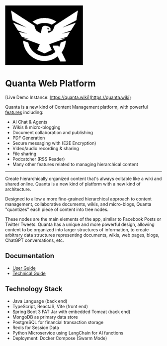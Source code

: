 ![Quanta Logo](branding/logo-250px-tr.jpg)

# Quanta Web Platform

[Live Demo Instance: https://quanta.wiki](https://quanta.wiki)

Quanta is a new kind of Content Management platform, with powerful [features](https://quanta.wiki/n/features) including:

* AI Chat & Agents
* Wikis & micro-blogging
* Document collaboration and publishing
* PDF Generation
* Secure messaging with (E2E Encryption)
* Video/audio recording & sharing
* File sharing
* Podcatcher (RSS Reader)
* Many other features related to managing hierarchical content

---

Create hierarchically organized content that's always editable like a wiki and shared online. Quanta is a new kind of platform with a new kind of architecture.

Designed to allow a more fine-grained hierarchical approach to content management, collaborative documents, wikis, and micro-blogs, Quanta "quantizes" each piece of content into tree nodes. 

These nodes are the main elements of the app, similar to Facebook Posts or Twitter Tweets. Quanta has a unique and more powerful design, allowing content to be organized into larger structures of information, to create arbitrary data structures representing documents, wikis, web pages, blogs, ChatGPT conversations, etc.

## Documentation

* [User Guide](https://clay-ferguson.github.io/quantizr/user-guide) 
* [Technical Guide](https://clay-ferguson.github.io/quantizr/technical-guide/index.html) 

## Technology Stack

* Java Language (back end) 
* TypeScript, ReactJS, Vite (front end)
* Spring Boot 3 FAT Jar with embedded Tomcat (back end)
* MongoDB as primary data store
* PostgreSQL for financial transaction storage
* Redis for Session Data
* Python Microservice using LangChain for AI functions
* Deployment: Docker Compose (Swarm Mode)

